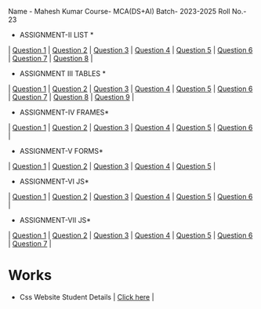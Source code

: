 Name - Mahesh Kumar Course- MCA(DS+AI) Batch- 2023-2025 Roll No.- 23

-   ASSIGNMENT-II LIST \*

| [Question 1](https://www.jacktheboss220.tech/BBDU-WORK-FILES/II/ques1.html) |
[Question 2](https://www.jacktheboss220.tech/BBDU-WORK-FILES/II/ques2.html) |
[Question 3](https://www.jacktheboss220.tech/BBDU-WORK-FILES/II/ques3.html) |
[Question 4](https://www.jacktheboss220.tech/BBDU-WORK-FILES/II/ques4.html) |
[Question 5](https://www.jacktheboss220.tech/BBDU-WORK-FILES/II/ques5.html) |
[Question 6](https://www.jacktheboss220.tech/BBDU-WORK-FILES/II/ques6.html) |
[Question 7](https://www.jacktheboss220.tech/BBDU-WORK-FILES/II/ques7.html) |
[Question 8](https://www.jacktheboss220.tech/BBDU-WORK-FILES/II/ques8.html) |

-   ASSIGNMENT III TABLES \*

| [Question 1](https://www.jacktheboss220.tech/BBDU-WORK-FILES/III/ques1.html) |
[Question 2](https://www.jacktheboss220.tech/BBDU-WORK-FILES/III/ques2.html) |
[Question 3](https://www.jacktheboss220.tech/BBDU-WORK-FILES/III/ques3.html) |
[Question 4](https://www.jacktheboss220.tech/BBDU-WORK-FILES/III/ques4.html) |
[Question 5](https://www.jacktheboss220.tech/BBDU-WORK-FILES/III/ques5.html) |
[Question 6](https://www.jacktheboss220.tech/BBDU-WORK-FILES/III/ques6.html) |
[Question 7](https://www.jacktheboss220.tech/BBDU-WORK-FILES/III/ques7.html) |
[Question 8](https://www.jacktheboss220.tech/BBDU-WORK-FILES/III/ques8.html) |
[Question 9](https://www.jacktheboss220.tech/BBDU-WORK-FILES/III/ques9.html) |

-   ASSIGNMENT-IV FRAMES\*

| [Question 1](https://www.jacktheboss220.tech/BBDU-WORK-FILES/IV/ques1.html) |
[Question 2](https://www.jacktheboss220.tech/BBDU-WORK-FILES/IV/ques2.html) |
[Question 3](https://www.jacktheboss220.tech/BBDU-WORK-FILES/IV/ques3.html) |
[Question 4](https://www.jacktheboss220.tech/BBDU-WORK-FILES/IV/ques4.html) |
[Question 5](https://www.jacktheboss220.tech/BBDU-WORK-FILES/IV/ques5.html) |
[Question 6](https://www.jacktheboss220.tech/BBDU-WORK-FILES/IV/ques6.html) |

-   ASSIGNMENT-V FORMS\*

| [Question 1](https://www.jacktheboss220.tech/BBDU-WORK-FILES/V/ques1.html) |
[Question 2](https://www.jacktheboss220.tech/BBDU-WORK-FILES/V/ques2.html) |
[Question 3](https://www.jacktheboss220.tech/BBDU-WORK-FILES/V/ques3.html) |
[Question 4](https://www.jacktheboss220.tech/BBDU-WORK-FILES/V/ques4.html) |
[Question 5](https://www.jacktheboss220.tech/BBDU-WORK-FILES/V/ques5.html) |

-   ASSIGNMENT-VI JS\*

| [Question 1](https://www.jacktheboss220.tech/BBDU-WORK-FILES/VI/ques1.html) |
[Question 2](https://www.jacktheboss220.tech/BBDU-WORK-FILES/VI/ques2.html) |
[Question 3](https://www.jacktheboss220.tech/BBDU-WORK-FILES/VI/ques3.html) |
[Question 4](https://www.jacktheboss220.tech/BBDU-WORK-FILES/VI/ques4.html) |
[Question 5](https://www.jacktheboss220.tech/BBDU-WORK-FILES/VI/ques5.html) |
[Question 6](https://www.jacktheboss220.tech/BBDU-WORK-FILES/VI/ques6.html) |

-   ASSIGNMENT-VII JS\*

| [Question 1](https://www.jacktheboss220.tech/BBDU-WORK-FILES/VII/ques1.html) |
[Question 2](https://www.jacktheboss220.tech/BBDU-WORK-FILES/VII/ques2.html) |
[Question 3](https://www.jacktheboss220.tech/BBDU-WORK-FILES/VII/ques3.html) |
[Question 4](https://www.jacktheboss220.tech/BBDU-WORK-FILES/VII/ques4.html) |
[Question 5](https://www.jacktheboss220.tech/BBDU-WORK-FILES/VII/ques5.html) |
[Question 6](https://www.jacktheboss220.tech/BBDU-WORK-FILES/VII/ques6.html) |
[Question 7](https://www.jacktheboss220.tech/BBDU-WORK-FILES/VII/ques7.html) |

# Works

-   Css Website Student Details
    | [Click here](https://www.jacktheboss220.tech/BBDU-WORK-FILES/Css%20work/main.html) |
